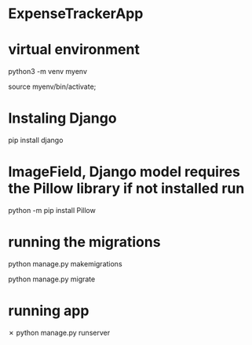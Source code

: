 # ExpenseTrackerApp #

# virtual environment
python3 -m venv myenv 

source myenv/bin/activate; 

# Instaling Django

pip install django   

# ImageField, Django model requires the Pillow library if not installed run

python -m pip install Pillow

# running the migrations

python manage.py makemigrations

python manage.py migrate

# running app

✗ python manage.py runserver